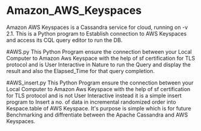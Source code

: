 # Amazon_AWS_Keyspaces
Amazon AWS Keyspaces is a Cassandra service for cloud, running on -v 2.1.
This is a Python program to Establish connection to AWS Keyspaces and access its CQL query editor to run the DB.

#AWS.py
This Python Program ensure the connection between your Local Computer to Amazon Aws Keyspace with the help of sf certification for TLS protocol 
and  is User Interactive in Nature to run the Query and display the result and also the Elapsed_Time for that query completion.

#AWS_insert.py
This Python Program ensure the connection between your Local Computer to Amazon Aws Keyspace with the help of sf certification for TLS protocol 
and is not User Interactive instead it is a simple insert program to Insert a no. of data in incremental randomized order into Kespace.table of AWS Keyspace.
It's purpose is simple which is for future Benchmarking and diffrentiate between the Apache Cassandra and AWS Keyspaces.
